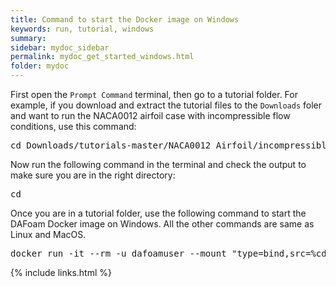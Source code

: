 ```yaml
---
title: Command to start the Docker image on Windows
keywords: run, tutorial, windows
summary: 
sidebar: mydoc_sidebar
permalink: mydoc_get_started_windows.html
folder: mydoc
---
```


First open the `Prompt Command` terminal, then go to a tutorial folder. For example, if you download and extract the tutorial files to the `Downloads` foler and want to run the NACA0012 airfoil case with incompressible flow conditions, use this command:

<pre>
cd Downloads/tutorials-master/NACA0012_Airfoil/incompressible
</pre>

Now run the following command in the terminal and check the output to make sure you are in the right directory:

<pre>
cd
</pre>

Once you are in a tutorial folder, use the following command to start the DAFoam Docker image on Windows. All the other commands are same as Linux and MacOS.

<pre>
docker run -it --rm -u dafoamuser --mount "type=bind,src=%cd%,target=/home/dafoamuser/mount" -w /home/dafoamuser/mount dafoam/opt-packages:{{ site.latest_version }} bash
</pre>

{% include links.html %}
